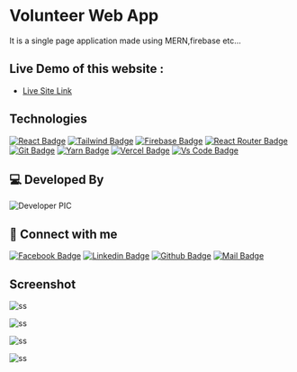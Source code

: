 # Volunteer Web App

It is a single page application made using MERN,firebase etc...

## Live Demo of this website :

- [Live Site Link](https://volunteer-9bf5c.web.app/)

## Technologies

[![React Badge](https://img.shields.io/badge/React-20232A?style=for-the-badge&logo=react&logoColor=61DAFB)](https://github.com/Palashtalukder78)
[![Tailwind Badge](https://img.shields.io/badge/Tailwind_CSS-38B2AC?style=for-the-badge&logo=tailwind-css&logoColor=white)](https://github.com/Palashtalukder78)
[![Firebase Badge](https://img.shields.io/badge/Firebase-FFCB2B?style=for-the-badge&logo=firebase&logoColor=white)](https://github.com/Palashtalukder78)
[![React Router Badge](https://img.shields.io/badge/React_Router-CA4245?style=for-the-badge&logo=react-router&logoColor=white)](https://github.com/Palashtalukder78)
[![Git Badge](https://img.shields.io/badge/git-f34f29?style=for-the-badge&logo=git&logoColor=white)](https://github.com/Palashtalukder78)
[![Yarn Badge](https://img.shields.io/badge/yarn-0078D6?style=for-the-badge&logo=yarn&logoColor=white)](https://github.com/Palashtalukder78)
[![Vercel Badge](https://img.shields.io/badge/vercel-000?style=for-the-badge&logo=vercel&logoColor=white)](https://github.com/Palashtalukder78)
[![Vs Code Badge](https://img.shields.io/badge/Visual_Studio_Code-0078D6?style=for-the-badge&logo=visualstudiocode&logoColor=white)](https://github.com/Palashtalukder78)

## 💻 Developed By

![Developer PIC](https://avatars.githubusercontent.com/u/32189296?s=96&v=4)

## 🚀 Connect with me

[![Facebook Badge](https://img.shields.io/badge/Facebook-1877F2?style=for-the-badge&logo=facebook&logoColor=white)](https://web.facebook.com/profile.php?id=100009430642663)
[![Linkedin Badge](https://img.shields.io/badge/LinkedIn-0077B5?style=for-the-badge&logo=linkedin&logoColor=white)](https://www.linkedin.com/in/md-ariful-islam-palash/)
[![Github Badge](https://img.shields.io/badge/GitHub-100000?style=for-the-badge&logo=github&logoColor=white)](https://github.com/Palashtalukder78)
[![Mail Badge](https://img.shields.io/badge/Gmail-D14836?style=for-the-badge&logo=gmail&logoColor=white)](mailto:palashtalukder78@gmail.com)

## Screenshot

![ss](https://i.ibb.co/g9127p5/screencapture-localhost-3000-2021-10-28-22-07-05.png)

![ss](https://i.ibb.co/T8BkpDs/screencapture-localhost-3000-login-2021-10-28-22-08-25.png)

![ss](https://i.ibb.co/mTvqrGx/screencapture-localhost-3000-events-617a3421332f73f0dfe9bfb1-2021-10-28-22-07-57.png)

![ss](https://i.ibb.co/D5fzqSK/screencapture-localhost-3000-dashboard-2021-10-28-22-07-30.png)
